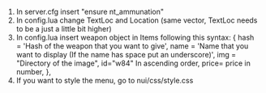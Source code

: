 1) In server.cfg insert "ensure nt_ammunation"
2) In config.lua change TextLoc and Location (same vector, TextLoc needs to be a just a little bit higher)
3) In config.lua insert weapon object in Items following this syntax:
    {
      hash = 'Hash of the weapon that you want to give',
      name = 'Name that you want to display (If the name has space put an underscore)',
      img = "Directory of the image",
      id="w84" In ascending order,
      price= price in number,
    },
4) If you want to style the menu, go to nui/css/style.css